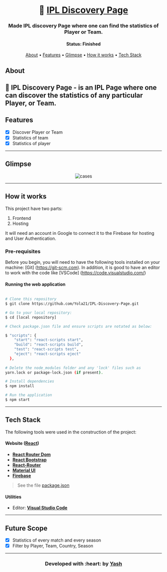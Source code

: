 <h1 align="center">
   🏏 <a href=""> IPL Discovery Page </a>
</h1>

<h3 align="center">
    Made IPL discovery Page where one can find the statistics of Player or Team.
</h3>

<h4 align="center"> 
	 Status: Finished
</h4>

<p align="center">
 <a href="#about">About</a> •
 <a href="#features">Features</a> •
 <a href="#glimpse">Glimpse</a> • 
 <a href="#how-it-works">How it works</a> • 
 <a href="#tech-stack">Tech Stack</a> 
</p>


## About

🏏 IPL Discovery Page - is an IPL Page where one can discover the statistics of any particular Player, or Team. 
---

## Features

   - [x] Discover Player or Team
   - [x] Statistics of team
   - [x] Statistics of player 
---

## Glimpse

<p align="center">
  <img alt="cases" src="https://github.com/Yola21/IPL-Discovery-Page/blob/main/ipl-stats/screenshots/IPL-Stats.gif">
</p>

---

## How it works

This project have two parts:
1. Frontend
2. Hosting

It will need an account in Google to connect it to the Firebase for hosting and User Authentication.

### Pre-requisites

Before you begin, you will need to have the following tools installed on your machine:
[Git] (https://git-scm.com).
In addition, it is good to have an editor to work with the code like [VSCode] (https://code.visualstudio.com/)

#### Running the web application

```bash

# Clone this repository
$ git clone https://github.com/Yola21/IPL-Discovery-Page.git

# Go to your local repository:
$ cd [local repository]

# Check package.json file and ensure scripts are notated as below:

$ "scripts": {
    "start": "react-scripts start",
    "build": "react-scripts build",
    "test": "react-scripts test",
    "eject": "react-scripts eject"
  },
  
# Delete the node_modules folder and any 'lock' files such as 
yarn.lock or package-lock.json (if present).

# Install dependencies
$ npm install

# Run the application
$ npm start

```

---

## Tech Stack

The following tools were used in the construction of the project:

#### **Website**  ([React](https://reactjs.org/))

-   **[React Router Dom](https://github.com/ReactTraining/react-router/tree/master/packages/react-router-dom)**
-   **[React Bootstrap](https://react-bootstrap.github.io/)**
-   **[React-Router](https://www.npmjs.com/package/react-router)**
-   **[Material UI](https://material-ui.com/)**
-   **[Firebase](https://firebase.google.com/)**

> See the file  [package.json](https://github.com/Yola21/Netflix-Clone/blob/main/package.json)

#### **Utilities**

-   Editor:  **[Visual Studio Code](https://code.visualstudio.com/)** 

---

## Future Scope

   - [x] Statistics of every match and every season
   - [x] Filter by Player, Team, Country, Season
   
---

<h3 align="center"><b>Developed with :heart: by <a href="https://github.com/Yola21">Yash</a></b></h1>
